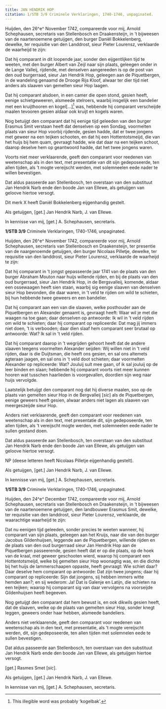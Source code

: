 ```yaml
---
title: JAN HENDRIK HOP
citation: 1/STB 3/9 Criminele Verklaringen, 1740-1746, unpaginated.
---
```


Huijden, den 26^e^ November 1742, compareerde voor mij, Arnold Schephausen, secretaris van Stellenbosch en Draakensteijn, in ’t bijweesen van de naartenoemene getuijgen, den burger Daniël Bokkelenberg, dewelke, ter requisitie van den Landdrost, sieur Pieter Lourensz, verklaarde de waarheijd te zijn:

Dat hij comparant in dit loopende jaar, sonder den eijgentlijken tijd te weeten, met den burger Albert van Zeijl naar sijn plaats, geleegen onder in de Lange Valleij, rijdende, met denselven aangereeden is op de post van den oud burgerraad, sieur Jan Hendrik Hop, geleegen aan de Piquetbergen, in de wandeling genaamd de Drooge Rijs Kloof, alwaar ter dier tijd niet anders als slaaven van gemelten sieur Hop laagen.

Dat hij comparant alsdoen, in een camer die open stond, gesien heeft, eenige schietgeweeren, alsmeede stelroers, waarbij insgelijk een bandelier met een kruijthooren en kogel\[…\][^1] was, hebbende hij comparant verscheijde maalen tevooren gesien aldaar ook kruijt en kogels waren.

Nog betuijgt den comparant dat hij eenige tijd geleeden van den burger Erasmus Smit verstaan heeft dat denselven op een Sondag, voormelten plaats van sieur Hop voorbij rijdende, gesien hadde, dat er twee jongens met geweer na een teijken schooten, en dat hij een Hottentotsmeijd, die van het huijs bij hem quam, gevraagt hadde, wie dat daar na een teijken schoot, daarop deselve hem op geantwoord hadde, dat het twee jongens waren.

Voorts niet meer verklaarende, geeft den comparant voor reedenen van weetenschap als in den text, met presentatie van dit sijn gedeposeerde, ten allen tijden, als ’t mogte vereijscht werden, met solemneelen eede nader te willen bevestigen.

Dat aldus passeerde aan Stellenbosch, ten overstaan van den substituut Jan Hendrik Narb ende den boode Jan van Ellewe, als getuijgen van geloove hiertoe versogt.

Dit merk X heeft Daniël Bokkelenberg eijgenhandig gestelt.

Als getuijgen, \[get.\] Jan Hendrik Narb, J. van Ellewe.

In kennisse van mij, \[get.\] A. Schephausen, secretaris.

**1/STB 3/9** Criminele Verklaringen, 1740-1746, unpaginated.

Huijden, den 26^e^ November 1742, compareerde voor mij, Arnold Schephausen, secretaris van Stellenbosch en Draakensteijn, ter presentie van de naargenoemde getuijgen, den burger Nicolaas Pilletje, dewelke, ter requisitie van den landdrost, sieur Pieter Lourensz, verklaarde de waarheijd te zijn:

Dat hij comparant in ’t jongst gepasseerde jaar 1741 van de plaats van den burger Abraham Mouton naar huijs willende rijden, en bij de plaats van den oud burgerraad, sieur Jan Hendrik Hop, in de Bergsvalleij, komende, aldaar een ossewaagen heeft sien staan, waarbij sig eenige slaaven van denselven sieur Hop bevonden, die daar waren, in ’t veld te rijden om wild te schieten, bij hun hebbende twee geweers en een bandelier.

Dat hij comparant aan een van die slaaven, welke posthouder aan de Piquetbergen en Alexander genaamt is, gevraagt heeft: Waar wil je met die waagen na toe gaan; daar denselven op antwoorde: Ik wil in ’t veld rijden om wild te schieten; daar hij comparant op repliceerde: Dat mag jij immers niet doen, ’t is verbooden; daar dien slaaf hem comparant seer brutaal op antwoorde: Wat? Ik sal in ’t veld rijden.

Dat hij comparant daarop in ’t wegrijden gehoort heeft dat de andere slaaven teegens voormelten Alexander seijden: Wij willen niet in ’t veld rijden, daar is die Duijtsman, die heeft ons gesien, en sal ons altemets agteraan jaagen, en sal ons in ’t veld doot schieten; daar voormelten Alexander op repliceerde: Wat? Jouluij sult mee gaan, of ik sal jouluij op de leer binden en slaan; hebbende hij comparant voorts niet meer kunnen hooren wat tusschen haarlieden is voorgevallen, doordien sijn weg naar huijs vervolgde.

Laatstelijk betuijgt den comparant nog dat hij diverse maalen, soo op de plaats van gemelten sieur Hop in de Bergvalleij \[*sic*\] als de Piquetbergen, eenige geweers heeft gesien, alwaar anders niet lagen als slaaven van meergeszeijde sieur Hop.

Anders niet verklaarende, geeft den comparant voor reedenen van weetenschap als in den text, met presentatie dit, sijn gedeposeerde, ten allen tijden, als ’t vereijscht mogte werden, met solemneelen eede nader te sullen gestand doen.

Dat aldus passeerde aan Stellenbosch, ten overstaan van den substituut Jan Hendrik Narb ende den boode Jan van Ellewe, als getuijgen van geloove hiertoe versogt.

NP (deese letteren heeft Nicolaas Pilletje eijgenhandig gestelt).

Als getuijgen, \[get.\] Jan Hendrik Narb, J. van Ellewe.

In kennisse van mij, \[get.\] A. Schephausen, secretaris.

**1/STB 3/9** Criminele Verklaringen, 1740-1746, unpaginated.

Huijden, den 24^e^ December 1742, compareerde voor mij, Arnold Schephausen, secretaris van Stellenbosch en Draakensteijn, in ’t bijweesen van de naartenoemene getuijgen, den landbouwer Erasmus Smit, dewelke, ter requisitie van den landdrost, sieur Pieter Lourensz, verklaarde, de waarachtige waarheijd te zijn:

Dat nu eenigen tijd geleeden, sonder precies te weeten wanneer, hij comparant van sijn plaats, geleegen aan het Kruijs, naar die van den burger Jacobus Gildenhuijsen, leggende aan de Piquetbergen, willende rijden en de plaats van den oud burgerraad sieur Jan Hendrik Hop aan de Piquetbergen passeerende, gesien heeft dat er op die plaats, op de hoek van de kraal, met geweer geschooten wierd, waarop hij comparant een Hottentotsmeijd, welke bij gemelten sieur Hop woonagtig was, en die dichte bij het huijs de lammerschaapen oppaste, heeft gevraagt: Wie schiet daar? Daar deselve hem comparant op antwoorde: Dat zijn twee jongens; daar hij comparant op repliceerde: Sijn dat jongens, sij hebben immers witte hemden aan?; en sij wederom: Ja! Dat is Galenje en Latijn, die schieten na een teijken; waarop hij comparant sig van daar vervolgens na voorseijde Gildenhuijsen heeft begeeven.

Nog getuijgt den comparant dat hem bewust is, en ook dikwils gesien heeft, dat de slaaven, welke op de plaats van gemelten sieur Hop, sonder knegt leggen, geweers onder haar hebben, alsmeede bandeliers.

Anders niet verklaarende, geeft den comparant voor reedenen van weetenschap als in den text, met presentatie, als ’t mogte vereijscht werden, dit, sijn gedeposeerde, ten allen tijden met solemnelen eede te sullen bevestigen.

Dat aldus passeerde aan Stellenbosch, ten overstaan van den substituut Jan Hendrik Narb ende den boode Jan van Ellewe, als getuijgen hiertoe versogt.

\[get.\] Rasmes Smet \[*sic*\].

Als getuijgen, \[get.\] Jan Hendrik Narb, J. van Ellewe.

In kennisse van mij, \[get.\] A. Schephausen, secretaris.

[^1]: This illegible word was probably ‘kogelbak’.
